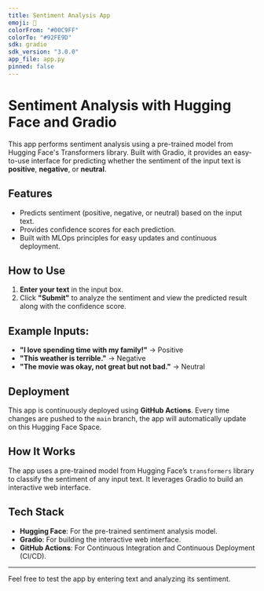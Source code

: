 ```yaml
---
title: Sentiment Analysis App
emoji: 💬
colorFrom: "#00C9FF"
colorTo: "#92FE9D"
sdk: gradio
sdk_version: "3.0.0"
app_file: app.py
pinned: false
---
```


# Sentiment Analysis with Hugging Face and Gradio

This app performs sentiment analysis using a pre-trained model from Hugging Face's Transformers library. Built with Gradio, it provides an easy-to-use interface for predicting whether the sentiment of the input text is **positive**, **negative**, or **neutral**.

## Features
- Predicts sentiment (positive, negative, or neutral) based on the input text.
- Provides confidence scores for each prediction.
- Built with MLOps principles for easy updates and continuous deployment.

## How to Use
1. **Enter your text** in the input box.
2. Click **"Submit"** to analyze the sentiment and view the predicted result along with the confidence score.

## Example Inputs:
- **"I love spending time with my family!"** → Positive
- **"This weather is terrible."** → Negative
- **"The movie was okay, not great but not bad."** → Neutral

## Deployment
This app is continuously deployed using **GitHub Actions**. Every time changes are pushed to the `main` branch, the app will automatically update on this Hugging Face Space.

## How It Works
The app uses a pre-trained model from Hugging Face’s `transformers` library to classify the sentiment of any input text. It leverages Gradio to build an interactive web interface.

## Tech Stack
- **Hugging Face**: For the pre-trained sentiment analysis model.
- **Gradio**: For building the interactive web interface.
- **GitHub Actions**: For Continuous Integration and Continuous Deployment (CI/CD).

---

Feel free to test the app by entering text and analyzing its sentiment.


